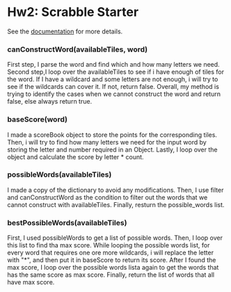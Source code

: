 # Hw2: Scrabble Starter

See the [documentation](https://umass-cs-326.github.io/docs/homework/scrabble-starter/) for more details.

### canConstructWord(availableTiles, word)

First step, I parse the word and find which and how many letters we need. Second step,I loop over the availableTiles to see if i have enough of tiles for the word. If I have a wildcard and some letters are not enough, i will try to see if the wildcards can cover it. If not, return false. Overall, my method is trying to identify the cases when we cannot construct the word and return false, else always return true.

### baseScore(word)

I made a scoreBook object to store the points for the corresponding tiles. Then, i will try to find how many letters we need for the input word by storing the letter and number required in an Object. Lastly, I loop over the object and calculate the score by letter \* count.

### possibleWords(availableTiles)

I made a copy of the dictionary to avoid any modifications. Then, I use filter and canConstructWord as the condition to filter out the words that we cannot construct with availableTiles. Finally, resturn the possible_words list.

### bestPossibleWords(availableTiles)

First, I used possibleWords to get a list of possible words. Then, I loop over this list to find tha max score. While looping the possible words list, for every word that requires one ore more wildcards, i will replace the letter with "\*", and then put it in baseScore to return its score. After I found the max score, I loop over the possible words lista again to get the words that has the same score as max score. Finally, return the list of words that all have max score.
